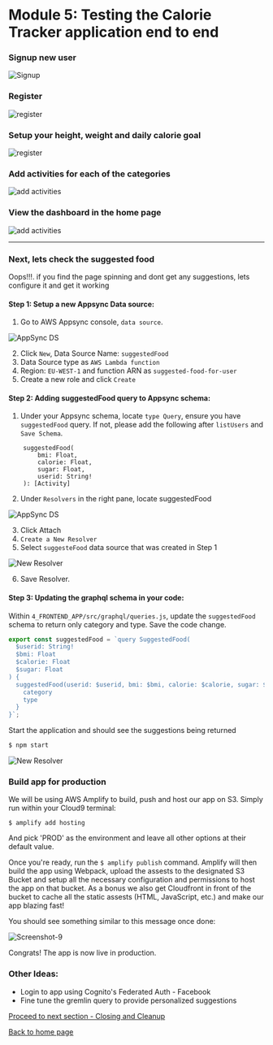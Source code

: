 # Module 5: Testing the Calorie Tracker application end to end

### Signup new user

![Signup](../images/login.png)

### Register

![register](../images/register.png)

### Setup your height, weight and daily calorie goal

![register](../images/personal_details.png)

### Add activities for each of the categories

![add activities](../images/add_activities.png)

### View the dashboard in the home page

![add activities](../images/dashboard.png)

---
### Next, lets check the suggested food

Oops!!!. if you find the page spinning and dont get any suggestions, lets configure it and get it working

#### Step 1: Setup a new Appsync Data source:

1. Go to AWS Appsync console, `data source`.

![AppSync DS](../images/image-appsync-datasource.png)

2. Click `New`, Data Source Name: `suggestedFood`
3. Data Source type as `AWS Lambda function`
4. Region: `EU-WEST-1` and function ARN as `suggested-food-for-user`
5. Create a new role and click `Create`

#### Step 2: Adding suggestedFood query to Appsync schema:
1. Under your Appsync schema, locate `type Query`, ensure you have `suggestedFood` query. If not, please add the following after `listUsers` and `Save Schema`.

```
	suggestedFood(
		bmi: Float,
		calorie: Float,
		sugar: Float,
		userid: String!
	): [Activity]

```
2. Under `Resolvers` in the right pane, locate suggestedFood

![AppSync DS](../images/image-resolvers-suggested.png)

3. Click Attach
4. `Create a New Resolver`
5. Select `suggesteFood` data source that was created in Step 1

![New Resolver](../images/create-suggested-food-resolver.png)

6. Save Resolver.

#### Step 3: Updating the graphql schema in your code:

Within `4_FRONTEND_APP/src/graphql/queries.js`, update the `suggestedFood` schema to return only category and type. Save the code change.

```Javascript
export const suggestedFood = `query SuggestedFood(
  $userid: String!
  $bmi: Float
  $calorie: Float
  $sugar: Float
) {
  suggestedFood(userid: $userid, bmi: $bmi, calorie: $calorie, sugar: $sugar) {
    category
    type
  }
}`;
```

Start the application and should see the suggestions being returned

```bash
$ npm start
```

![New Resolver](../images/suggestions.png)


###  Build app for production

We will be using AWS Amplify to build, push and host our app on S3. Simply run within your Cloud9 terminal:

```
$ amplify add hosting
```

And pick 'PROD' as the environment and leave all other options at their default value. 

Once you're ready, run the `$ amplify publish` command. Amplify will then build the app using Webpack, upload the assests to the designated S3 Bucket and setup all the necessary configuration and permissions to host the app on that bucket. As a bonus we also get Cloudfront in front of the bucket to cache all the static assests (HTML, JavaScript, etc.) and make our app blazing fast!

You should see something similar to this message once done:

![Screenshot-9](../images/readme-9.png)

Congrats! The app is now live in production.

### Other Ideas:
- Login to app using Cognito's Federated Auth - Facebook
- Fine tune the gremlin query to provide personalized suggestions

[Proceed to next section - Closing and Cleanup](../6_CLEANUP/README.md)

[Back to home page](../README.md)
